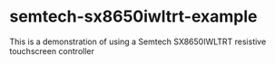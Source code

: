 # semtech-sx8650iwltrt-example
This is a demonstration of using a Semtech SX8650IWLTRT resistive touchscreen controller